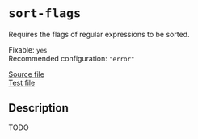 # `sort-flags`

Requires the flags of regular expressions to be sorted.

Fixable: `yes` <br> Recommended configuration: `"error"`

[Source file](https://github.com/RunDevelopment/eslint-plugin-clean-regex/blob/master/lib/rules/sort-flags.js) <br> [Test file](https://github.com/RunDevelopment/eslint-plugin-clean-regex/blob/master/test/lib/rules/sort-flags.js)


## Description

TODO
